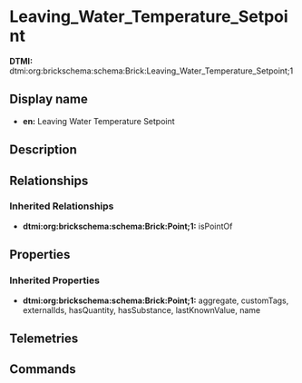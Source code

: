 # Leaving_Water_Temperature_Setpoint
**DTMI:** dtmi:org:brickschema:schema:Brick:Leaving_Water_Temperature_Setpoint;1
## Display name
- **en:** Leaving Water Temperature Setpoint
## Description
## Relationships
### Inherited Relationships
* **dtmi:org:brickschema:schema:Brick:Point;1:** isPointOf
## Properties
### Inherited Properties
* **dtmi:org:brickschema:schema:Brick:Point;1:** aggregate, customTags, externalIds, hasQuantity, hasSubstance, lastKnownValue, name
## Telemetries
## Commands
